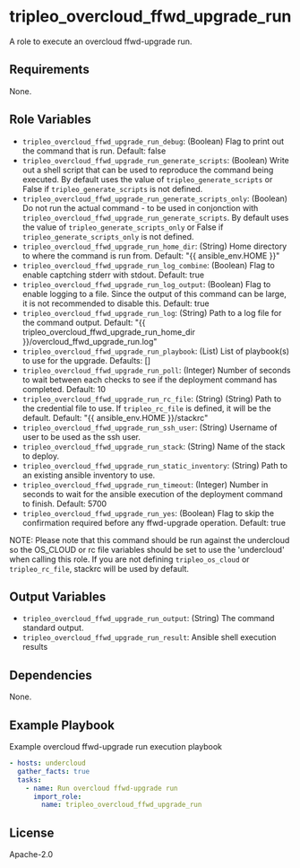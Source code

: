 tripleo_overcloud_ffwd_upgrade_run
==================================

A role to execute an overcloud ffwd-upgrade run.

Requirements
------------

None.

Role Variables
--------------

* `tripleo_overcloud_ffwd_upgrade_run_debug`: (Boolean) Flag to print out the command that is run. Default: false
* `tripleo_overcloud_ffwd_upgrade_run_generate_scripts`: (Boolean) Write out a shell script that can be used to reproduce the command being executed. By default uses the value of `tripleo_generate_scripts` or False if `tripleo_generate_scripts` is not defined.
* `tripleo_overcloud_ffwd_upgrade_run_generate_scripts_only`: (Boolean) Do not run the actual command - to be used in conjonction with `tripleo_overcloud_ffwd_upgrade_run_generate_scripts`. By default uses the value of `tripleo_generate_scripts_only` or False if `tripleo_generate_scripts_only` is not defined.
* `tripleo_overcloud_ffwd_upgrade_run_home_dir`: (String) Home directory to where the command is run from. Default: "{{ ansible_env.HOME }}"
* `tripleo_overcloud_ffwd_upgrade_run_log_combine`: (Boolean) Flag to enable captching stderr with stdout. Default: true
* `tripleo_overcloud_ffwd_upgrade_run_log_output`: (Boolean) Flag to enable logging to a file. Since the output of this command can be large, it is not recommended to disable this. Default: true
* `tripleo_overcloud_ffwd_upgrade_run_log`: (String) Path to a log file for the command output. Default: "{{ tripleo_overcloud_ffwd_upgrade_run_home_dir }}/overcloud_ffwd_upgrade_run.log"
* `tripleo_overcloud_ffwd_upgrade_run_playbook`: (List) List of playbook(s) to use for the upgrade. Defaults: []
* `tripleo_overcloud_ffwd_upgrade_run_poll`: (Integer) Number of seconds to wait between each checks to see if the deployment command has completed. Default: 10
* `tripleo_overcloud_ffwd_upgrade_run_rc_file`: (String) (String) Path to the credential file to use. If `tripleo_rc_file` is defined, it will be the default. Default: "{{ ansible_env.HOME }}/stackrc"
* `tripleo_overcloud_ffwd_upgrade_run_ssh_user`: (String) Username of user to be used as the ssh user.
* `tripleo_overcloud_ffwd_upgrade_run_stack`: (String) Name of the stack to deploy.
* `tripleo_overcloud_ffwd_upgrade_run_static_inventory`: (String) Path to an existing ansible inventory to use.
* `tripleo_overcloud_ffwd_upgrade_run_timeout`: (Integer) Number in seconds to wait for the ansible execution of the deployment command to finish. Default: 5700
* `tripleo_overcloud_ffwd_upgrade_run_yes`: (Boolean) Flag to skip the confirmation required before any ffwd-upgrade operation. Default: true

NOTE: Please note that this command should be run against the undercloud so the
OS_CLOUD or rc file variables should be set to use the 'undercloud' when
calling this role. If you are not defining `tripleo_os_cloud` or `tripleo_rc_file`,
stackrc will be used by default.

Output Variables
----------------

* `tripleo_overcloud_ffwd_upgrade_run_output`: (String) The command standard output.
* `tripleo_overcloud_ffwd_upgrade_run_result`: Ansible shell execution results

Dependencies
------------

None.

Example Playbook
----------------

Example overcloud ffwd-upgrade run execution playbook

```yaml
- hosts: undercloud
  gather_facts: true
  tasks:
    - name: Run overcloud ffwd-upgrade run
      import_role:
        name: tripleo_overcloud_ffwd_upgrade_run
```

License
-------

Apache-2.0
